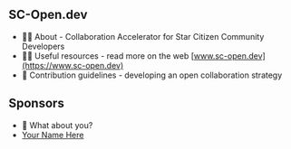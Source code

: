 ## SC-Open.dev

- 🙋‍♀️ About - Collaboration Accelerator for Star Citizen Community Developers
- 👩‍💻 Useful resources - read more on the web [www.sc-open.dev](https://www.sc-open.dev)
- 👐 Contribution guidelines - developing an open collaboration strategy

## Sponsors
- 🧙 What about you?
- [Your Name Here](https://github.com/sponsors/mistermatt1337)
